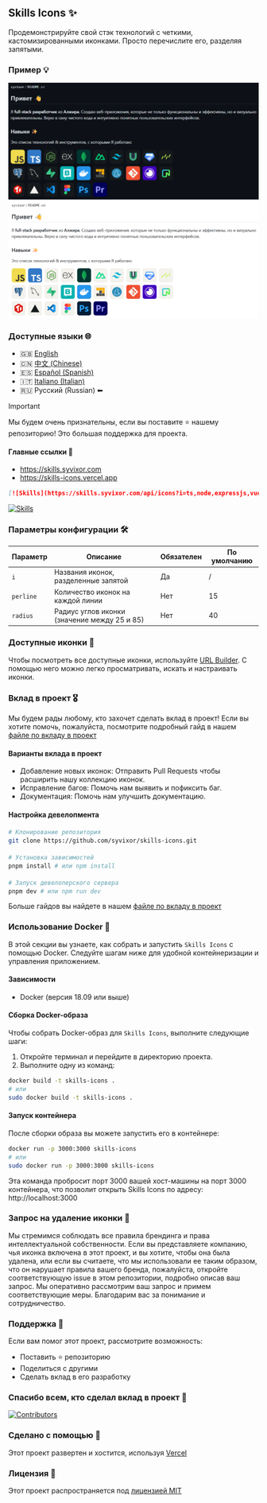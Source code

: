 ## Skills Icons ✨

Продемонстрируйте свой стэк технологий с четкими, кастомизированными иконками. Просто перечислите его, разделяя запятыми.

### Пример 💡

![Banner Dark](./example-dark-ru.png#gh-dark-mode-only)
![Banner Light](./example-light-ru.png#gh-light-mode-only)

### Доступные языки 🌐

- 🇬🇧 [English](../../README.md)
- 🇨🇳 [中文 (Chinese)](../zh/README.md)
- 🇪🇸 [Español (Spanish)](../es/README.md)
- 🇮🇹 [Italiano (Italian)](../it/README.md)
- 🇷🇺 Русский (Russian) ⬅

> [!IMPORTANT]
> Мы будем очень признательны, если вы поставите ⭐ нашему репозиторию! Это большая поддержка для проекта.

#### Главные ссылки 🔗

- https://skills.syvixor.com
- https://skills-icons.vercel.app

```markdown
[![Skills](https://skills.syvixor.com/api/icons?i=ts,node,expressjs,vue,nuxt,mongodb,prisma)](https://github.com/syvixor/skills-icons)
```

[![Skills](https://skills.syvixor.com/api/icons?i=ts,node,expressjs,vue,nuxt,mongodb,prisma)](https://github.com/syvixor/skills-icons)

### Параметры конфигурации 🛠️

| Параметр  | Описание                                         | Обязателен | По умолчанию |
|-----------|--------------------------------------------------|------------|--------------|
| `i`       | Названия иконок, разделенные запятой             | Да         | /            |
| `perline` | Количество иконок на каждой линии                | Нет        | 15           |
| `radius`  | Радиус углов иконки (значение между 25 и 85)      | Нет        | 40           |

### Доступные иконки 🎨

Чтобы посмотреть все доступные иконки, используйте [URL Builder](https://builder.syvixor.com). С помощью него можно легко просматривать, искать и настраивать иконки.

### Вклад в проект 🎖️

Мы будем рады любому, кто захочет сделать вклад в проект! Если вы хотите помочь, пожалуйста, посмотрите подробный гайд в нашем [файле по вкладу в проект](./CONTRIBUTING.md)

#### Варианты вклада в проект

- Добавление новых иконок: Отправить Pull Requests чтобы расширить нашу коллекцию иконок.
- Исправление багов: Помочь нам выявить и пофиксить баг. 
- Документация: Помочь нам улучшить документацию.

#### Настройка девелопмента

```bash
# Клонирование репозитория
git clone https://github.com/syvixor/skills-icons.git

# Установка зависимостей
pnpm install # или npm install

# Запуск девелоперского сервера
pnpm dev # или npm run dev
```

Больше гайдов вы найдете в нашем [файле по вкладу в проект](./CONTRIBUTING.md)

### Использование Docker 🐳

В этой секции вы узнаете, как собрать и запустить `Skills Icons` с помощью Docker. Следуйте шагам ниже для удобной контейнеризации и управления приложением.

#### Зависимости

- Docker (версия 18.09 или выше)

#### Сборка Docker-образа

Чтобы собрать Docker-образ для `Skills Icons`, выполните следующие шаги:
1. Откройте терминал и перейдите в директорию проекта.
2. Выполните одну из команд:
```bash
docker build -t skills-icons .
# или
sudo docker build -t skills-icons .
```

#### Запуск контейнера

После сборки образа вы можете запустить его в контейнере:
```bash
docker run -p 3000:3000 skills-icons
# или
sudo docker run -p 3000:3000 skills-icons
```

Эта команда пробросит порт 3000 вашей хост-машины на порт 3000 контейнера, что позволит открыть Skills Icons по адресу: http://localhost:3000

### Запрос на удаление иконки 🚫

Мы стремимся соблюдать все правила брендинга и права интеллектуальной собственности. Если вы представляете компанию, чья иконка включена в этот проект, и вы хотите, чтобы она была удалена, или если вы считаете, что мы использовали ее таким образом, что он нарушает правила вашего бренда, пожалуйста, откройте соответствующую issue в этом репозитории, подробно описав ваш запрос. Мы оперативно рассмотрим ваш запрос и примем соответствующие меры. Благодарим вас за понимание и сотрудничество.

### Поддержка 💝

Если вам помог этот проект, рассмотрите возможность:

- Поставить ⭐ репозиторию
- Поделиться с другими
- Сделать вклад в его разработку

### Спасибо всем, кто сделал вклад в проект 🙏

[![Contributors](https://contrib.rocks/image?repo=syvixor/skills-icons)](https://github.com/syvixor/skills-icons/graphs/contributors)

### Сделано с помощью 🛟

Этот проект развертен и хостится, используя [Vercel](https://vercel.com)

### Лицензия 📝

Этот проект распространяется под [лицензией MIT](../../LICENSE)
